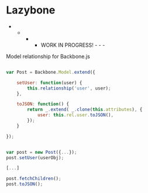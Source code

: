 Lazybone
========

- - - - WORK IN PROGRESS! - - -

Model relationship for Backbone.js

```javascript

var Post = Backbone.Model.extend({

	setUser: function(user) {
		this.relationship('user', user);
	},

	toJSON: function() {
		return _.extend( _.clone(this.attributes), {
			user: this.rel.user.toJSON(),
		});
	}

});

```

```javascript

var post = new Post({...});
post.setUser(userObj);

[...]

post.fetchChildren();
post.toJSON();

```

